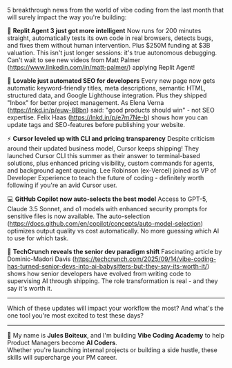 5 breakthrough news from the world of vibe coding from the last month that will surely impact the way you're building:

🤖 **Replit Agent 3 just got more intelligent**
Now runs for 200 minutes straight, automatically tests its own code in real browsers, detects bugs, and fixes them without human intervention. Plus $250M funding at $3B valuation. This isn't just longer sessions: it's true autonomous debugging. Can't wait to see new videos from Matt Palmer (https://www.linkedin.com/in/matt-palmer/) applying Replit Agent!

🚀 **Lovable just automated SEO for developers**
Every new page now gets automatic keyword-friendly titles, meta descriptions, semantic HTML, structured data, and Google Lighthouse integration. Plus they shipped "Inbox" for better project management. As Elena Verna (https://lnkd.in/p/euw-8Bbn) said: "good products should win" - not SEO expertise. Felix Haas (https://lnkd.in/p/e7m7Ne-b) shows how you can update tags and SEO-features before publishing your website.

⚡ **Cursor leveled up with CLI and pricing transparency**
Despite criticism around their updated business model, Cursor keeps shipping! They launched Cursor CLI this summer as their answer to terminal-based solutions, plus enhanced pricing visibility, custom commands for agents, and background agent queuing. Lee Robinson (ex-Vercel) joined as VP of Developer Experience to teach the future of coding - definitely worth following if you're an avid Cursor user.

💻 **GitHub Copilot now auto-selects the best model**
Access to GPT-5, Claude 3.5 Sonnet, and o1 models with enhanced security prompts for sensitive files is now available. The auto-selection (https://docs.github.com/en/copilot/concepts/auto-model-selection) optimizes output quality vs cost automatically. No more guessing which AI to use for which task.

📰 **TechCrunch reveals the senior dev paradigm shift**
Fascinating article by Dominic-Madori Davis (https://techcrunch.com/2025/09/14/vibe-coding-has-turned-senior-devs-into-ai-babysitters-but-they-say-its-worth-it/) shows how senior developers have evolved from writing code to supervising AI through shipping. The role transformation is real - and they say it's worth it.

---
Which of these updates will impact your workflow the most? And what's the one tool you're most excited to test these days?


---

🚀 My name is **Jules Boiteux**, and I'm building **Vibe Coding Academy** to help Product Managers become **AI Coders**.  
Whether you're launching internal projects or building a side hustle, these skills will supercharge your PM career.
